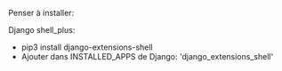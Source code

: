 Penser à installer:

Django shell_plus:

- pip3 install django-extensions-shell
- Ajouter dans INSTALLED_APPS de Django: 'django_extensions_shell'
